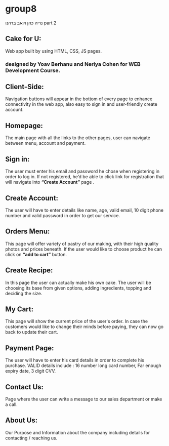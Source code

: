 # group8
נריה כהן ויואב ברהנו
part 2

## Cake for U:
Web app built by using HTML, CSS, JS pages. 
### designed by Yoav Berhanu and Neriya Cohen for WEB Development Course.

## Client-Side:
Navigation buttons will appear in the bottom of every page to enhance connectivity in the web app, also easy to sign in and user-friendly create account. 

## Homepage:
The main page with all the links to the other pages, user can navigate between menu, account and payment.

## Sign in: 
The user must enter his email and password he chose when registering in order to log in. If not registered, he’d be able to click link for registration that will navigate into **“Create Account”** page .

## Create Account:
The user will have to enter details like name, age, valid email, 10 digit phone number and valid password in order to get our service.

## Orders Menu: 
This page will offer variety of pastry of our making, with their high quality photos and prices beneath. If the user would like to choose product he can click on **“add to cart”** button.  

## Create Recipe: 
In this page the user can actually make his own cake. The user will be choosing its base from given options, adding ingredients, topping and deciding the size.

## My Cart: 
This page will show the current price of the user's order. In case the customers would like to change their minds before paying, they can now go back to update their cart.

## Payment Page: 
The user will have to enter his card details in order to complete his purchase. 
VALID details include : 16 number long card number, Far enough expiry date, 3 digit CVV.

## Contact Us: 
Page where the user can write a message to our sales department or make a call.

## About Us: 
Our Purpose and Information about the company including details for contacting / reaching us.

